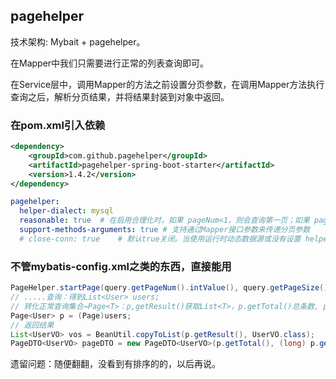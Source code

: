## pagehelper

技术架构: Mybait + pagehelper。

在Mapper中我们只需要进行正常的列表查询即可。

在Service层中，调用Mapper的方法之前设置分页参数，在调用Mapper方法执行查询之后，解析分页结果，并将结果封装到对象中返回。

### 在pom.xml引入依赖

```xml
<dependency>
    <groupId>com.github.pagehelper</groupId>
    <artifactId>pagehelper-spring-boot-starter</artifactId>
    <version>1.4.2</version>
</dependency>
```

```yml
pagehelper:
  helper-dialect: mysql
  reasonable: true  # 在启用合理化时，如果 pageNum<1，则会查询第一页；如果 pageNum>pages，则会查询最后一页。
  support-methods-arguments: true # 支持通过Mapper接口参数来传递分页参数
  # close-conn: true	# 默认true关闭。当使用运行时动态数据源或没有设置 helperDialect 属性自动获取数据库类型时，会自动获取一个数据库连接， 通过该属性来设置是否关闭获取的这个连接，设置为 false 后，不会关闭获取的连接，这个参数的设置要根据自己选择的数据源来决定。
```

### 不管mybatis-config.xml之类的东西，直接能用

```java
PageHelper.startPage(query.getPageNum().intValue(), query.getPageSize().intValue());		// 都要求是int值，这里是从Long转
// .....查询：得到List<User> users;
// 转化正常查询集合→Page<T>：p,getResult()获取List<T>，p.getTotal()总条数, p.getPages()总页
Page<User> p = (Page)users;
// 返回结果
List<UserVO> vos = BeanUtil.copyToList(p.getResult(), UserVO.class);
PageDTO<UserVO> pageDTO = new PageDTO<UserVO>(p.getTotal(), (long) p.getPages(), vos);
```



遗留问题：随便翻翻，没看到有排序的的，以后再说。